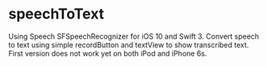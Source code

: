 # speechToText

Using Speech SFSpeechRecognizer for iOS 10 and Swift 3.  Convert speech to text using simple recordButton and textView to show transcribed text.
First version does not work yet on both iPod and iPhone 6s.  
